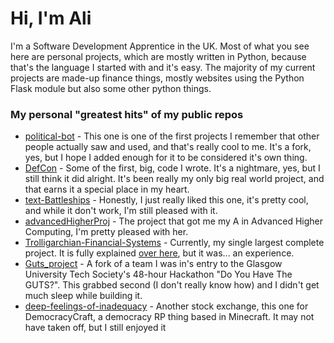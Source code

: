# Hi, I'm Ali

I'm a Software Development Apprentice in the UK. Most of what you see here are personal projects, which are mostly written in Python, because that's the language I started with and it's easy. The majority of my current projects are made-up finance things, mostly websites using the Python Flask module but also some other python things.

### My personal "greatest hits" of my public repos
- [political-bot](https://github.com/Alicolliar/political-bot) - This one is one of the first projects I remember that other people actually saw and used, and that's really cool to me. It's a fork, yes, but I hope I added enough for it to be considered it's own thing.
- [DefCon](https://github.com/Alicolliar/DefCon) - Some of the first, big, code I wrote. It's a nightmare, yes, but I still think it did alright. It's been really my only big real world project, and that earns it a special place in my heart.
- [text-Battleships](https://github.com/Alicolliar/text-Battleships) - Honestly, I just really liked this one, it's pretty cool, and while it don't work, I'm still pleased with it.
- [advancedHigherProj](https://github.com/Alicolliar/advancedHigherProj) - The project that got me my A in Advanced Higher Computing, I'm pretty pleased with her.
- [Trolligarchian-Financial-Systems](https://github.com/Alicolliar/Trolligarchian-Financial-Systems) - Currently, my single largest complete project. It is fully explained [over here](https://docs.google.com/document/d/1SL6t8Y1GYr_gR_KVtozvuWSTph0yeuYzRQXMKdAHktE/edit?usp=sharing), but it was... an experience.
- [Guts_project](https://github.com/Alicolliar/Guts_Project) - A fork of a team I was in's entry to the Glasgow University Tech Society's 48-hour Hackathon "Do You Have The GUTS?". This grabbed second (I don't really know how) and I didn't get much sleep while building it.
- [deep-feelings-of-inadequacy](https://github.com/Alicolliar/deep-feelings-of-inadequacy) - Another stock exchange, this one for DemocracyCraft, a democracy RP thing based in Minecraft. It may not have taken off, but I still enjoyed it
